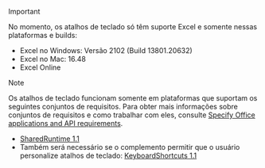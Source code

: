 > [!IMPORTANT]
> No momento, os atalhos de teclado só têm suporte Excel e somente nessas plataformas e builds:
>
>- Excel no Windows: Versão 2102 (Build 13801.20632)
>- Excel no Mac: 16.48
>- Excel Online

> [!NOTE]
> Os atalhos de teclado funcionam somente em plataformas que suportam os seguintes conjuntos de requisitos. Para obter mais informações sobre conjuntos de requisitos e como trabalhar com eles, consulte [Specify Office applications and API requirements](../develop/specify-office-hosts-and-api-requirements.md).
>
> - [SharedRuntime 1.1](/javascript/api/requirement-sets/common/shared-runtime-requirement-sets)
> - Também será necessário se o complemento permitir que o usuário personalize atalhos de teclado: [KeyboardShortcuts 1.1](/javascript/api/requirement-sets/common/keyboard-shortcuts-requirement-sets)